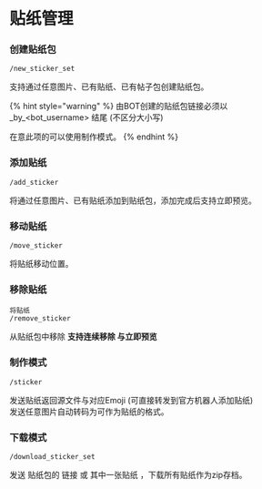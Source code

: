 # 贴纸管理

### 创建贴纸包

```
/new_sticker_set
```

支持通过任意图片、已有贴纸、已有帖子包创建贴纸包。

{% hint style="warning" %}
由BOT创建的贴纸包链接必须以 \_by\_<bot\_username> 结尾 (不区分大小写)

在意此项的可以使用制作模式。
{% endhint %}

### 添加贴纸

```
/add_sticker
```

将通过任意图片、已有贴纸添加到贴纸包，添加完成后支持立即预览。

### 移动贴纸

```
/move_sticker
```

将贴纸移动位置。

### 移除贴纸

```
将贴纸
/remove_sticker
```

从贴纸包中移除 **支持连续移除 与立即预览**

### 制作模式

```
/sticker
```

发送贴纸返回源文件与对应Emoji (可直接转发到官方机器人添加贴纸)  
发送任意图片自动转码为可作为贴纸的格式。

### 下载模式

```
/download_sticker_set
```

发送 贴纸包的 链接 或 其中一张贴纸 ，下载所有贴纸作为zip存档。